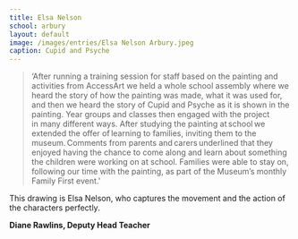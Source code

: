 ```yaml
---
title: Elsa Nelson
school: arbury
layout: default
image: /images/entries/Elsa Nelson Arbury.jpeg
caption: Cupid and Psyche
---
```


> ‘After running a training session for staff based on the painting and activities from AccessArt we held a whole school assembly where we heard the story of how the painting was made, what it was used for, and then we heard the story of Cupid and Psyche as it is shown in the painting. Year groups and classes then engaged with the project in many different ways. After studying the painting at school we extended the offer of learning to families, inviting them to the museum. Comments from parents and carers underlined that they enjoyed having the chance to come along and learn about something the children were working on at school. Families were able to stay on, following our time with the painting, as part of the Museum’s monthly Family First event.'

This drawing is Elsa Nelson, who captures the movement and the action of the characters perfectly. 

**Diane Rawlins, Deputy Head Teacher**
